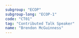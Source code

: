 ```yaml
---
subgroup: "ECOP"
subgroup-long: "ECOP-1"
code: "CT01"
tag: "Contributed Talk Speaker"
name: "Brendon McGuinness"
---
```

